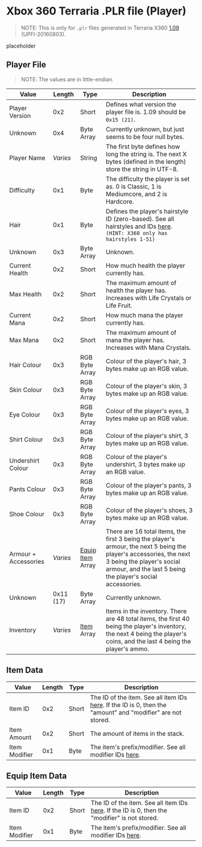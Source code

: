 # Xbox 360 Terraria .PLR file (Player)

> NOTE: This is only for `.plr` files generated in Terraria X360 [1.09](https://terraria.wiki.gg/wiki/Console_version_history#1.09) (UPFI-20160803).

placeholder

## Player File

> NOTE: The values are in little-endian.

| Value                | Length    | Type                                 | Description                                                                                                                                                                                                    |
| -------------------- | --------- | ------------------------------------ | -------------------------------------------------------------------------------------------------------------------------------------------------------------------------------------------------------------- |
| Player Version       | 0x2       | Short                                | Defines what version the player file is. 1.09 should be `0x15 (21)`.                                                                                                                                           |
| Unknown              | 0x4       | Byte Array                           | Currently unknown, but just seems to be four null bytes.                                                                                                                                                       |
| Player Name          | *Varies*  | String                               | The first byte defines how long the string is. The next X bytes (defined in the length) store the string in UTF-8.                                                                                             |
| Difficulty           | 0x1       | Byte                                 | The difficulty the player is set as. 0 is Classic, 1 is Mediumcore, and 2 is Hardcore.                                                                                                                         |
| Hair                 | 0x1       | Byte                                 | Defines the player's hairstyle ID (zero-based). See all hairstyles and IDs [here](https://terraria.wiki.gg/wiki/Hairstyles).<br/>`(HINT: X360 only has hairstyles 1-51)`                                       |
| Unknown              | 0x3       | Byte Array                           | Unknown.                                                                                                                                                                                                       |
| Current Health       | 0x2       | Short                                | How much health the player currently has.                                                                                                                                                                      |
| Max Health           | 0x2       | Short                                | The maximum amount of health the player has. Increases with Life Crystals or Life Fruit.                                                                                                                       |
| Current Mana         | 0x2       | Short                                | How much mana the player currently has.                                                                                                                                                                        |
| Max Mana             | 0x2       | Short                                | The maximum amount of mana the player has. Increases with Mana Crystals.                                                                                                                                       |
| Hair Colour          | 0x3       | RGB Byte Array                       | Colour of the player's hair, 3 bytes make up an RGB value.                                                                                                                                                     |
| Skin Colour          | 0x3       | RGB Byte Array                       | Colour of the player's skin, 3 bytes make up an RGB value.                                                                                                                                                     |
| Eye Colour           | 0x3       | RGB Byte Array                       | Colour of the player's eyes, 3 bytes make up an RGB value.                                                                                                                                                     |
| Shirt Colour         | 0x3       | RGB Byte Array                       | Colour of the player's shirt, 3 bytes make up an RGB value.                                                                                                                                                    |
| Undershirt Colour    | 0x3       | RGB Byte Array                       | Colour of the player's undershirt, 3 bytes make up an RGB value.                                                                                                                                               |
| Pants Colour         | 0x3       | RGB Byte Array                       | Colour of the player's pants, 3 bytes make up an RGB value.                                                                                                                                                    |
| Shoe Colour          | 0x3       | RGB Byte Array                       | Colour of the player's shoes, 3 bytes make up an RGB value.                                                                                                                                                    |
| Armour + Accessories | *Varies*  | [Equip Item](#Equip-Item-Data) Array | There are 16 total items, the first 3 being the player's armour, the next 5 being the player's accessories, the next 3 being the player's social armour, and the last 5 being the player's social accessories. |
| Unknown              | 0x11 (17) | Byte Array                           | Currently unknown.                                                                                                                                                                                             |
| Inventory            | *Varies*  | [Item](#Item-Data) Array             | Items in the inventory. There are 48 total items, the first 40 being the player's inventory, the next 4 being the player's coins, and the last 4 being the player's ammo.                                      |

## Item Data

| Value         | Length | Type  | Description                                                                                                                                                      |
| ------------- | ------ | ----- | ---------------------------------------------------------------------------------------------------------------------------------------------------------------- |
| Item ID       | 0x2    | Short | The ID of the item. See all item IDs [here](https://terraria-archive.fandom.com/wiki/Data_IDs). If the ID is 0, then the "amount" and "modifier" are not stored. |
| Item Amount   | 0x2    | Short | The amount of items in the stack.                                                                                                                                |
| Item Modifier | 0x1    | Byte  | The item's prefix/modifier. See all modifier IDs [here](https://terraria.wiki.gg/wiki/Prefix_IDs).                                                               |

## Equip Item Data

| Value         | Length | Type  | Description                                                                                                                                        |
| ------------- | ------ | ----- | -------------------------------------------------------------------------------------------------------------------------------------------------- |
| Item ID       | 0x2    | Short | The ID of the item. See all item IDs [here](https://terraria-archive.fandom.com/wiki/Data_IDs). If the ID is 0, then the "modifier" is not stored. |
| Item Modifier | 0x1    | Byte  | The item's prefix/modifier. See all modifier IDs [here](https://terraria.wiki.gg/wiki/Prefix_IDs).                                                 |
